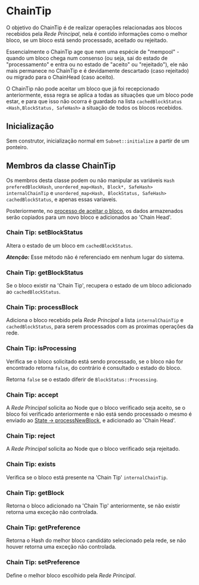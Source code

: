 # ChainTip

O objetivo do ChainTip é de realizar operações relacionadas aos blocos recebidos pela _Rede Principal_, nela é contido informações como o melhor bloco, se um bloco está sendo processado, aceitado ou rejeitado.

Essencialmente o ChainTip age que nem uma espécie de "mempool" - quando um bloco chega num consenso (ou seja, sai do estado de "processamento" e entra ou no estado de "aceito" ou "rejeitado"), ele não mais permanece no ChainTip e é devidamente descartado (caso rejeitado) ou migrado para o ChainHead (caso aceito).

O ChainTip não pode aceitar um bloco que já foi recepcionado anteriormente, essa regra se aplica a todas as situações que um bloco pode estar, e para que isso não ocorra é guardado na lista ```cachedBlockStatus <Hash,BlockStatus, SafeHash>``` a situação de todos os blocos recebidos.

## Inicialização

Sem construtor, inicialização normal em ```Subnet::initialize``` a partir de um ponteiro.

## Membros da classe ChainTip

Os membros desta classe podem ou não manipular as variáveis ```Hash preferedBlockHash```, ```unordered_map<Hash, Block*, SafeHash> internalChainTip``` e ```unordered_map<Hash, BlockStatus, SafeHash> cachedBlockStatus```, e apenas essas variaveis.

Posteriormente, no [processo de aceitar o bloco](subnet.md#L269), os dados armazenados serão copiados para um novo bloco e adicionados ao 'Chain Head'.

### Chain Tip: setBlockStatus

Altera o estado de um bloco em ```cachedBlockStatus```.

**_Atenção:_** Esse método não é referenciado em nenhum lugar do sistema.

### Chain Tip: getBlockStatus

Se o bloco existir na 'Chain Tip', recupera o estado de um bloco adicionado ao ```cachedBlockStatus```.

### Chain Tip: processBlock

Adiciona o bloco recebido pela _Rede Principal_ a lista ```internalChainTip``` e ```cachedBlockStatus```, para serem processados com as proximas operações da rede.

### Chain Tip: isProcessing

Verifica se o bloco solicitado está sendo processado, se o bloco não for encontrado retorna ```false```, do contrário é consultado o estado do bloco.

Retorna ```false``` se o estado diferir de ```BlockStatus::Processing```.

### Chain Tip: accept

A _Rede Principal_ solicita ao Node que o bloco verificado  seja aceito, se o bloco foi verificado anteriormente e não está sendo processado o mesmo é enviado ao [State -> processNewBlock](state.md), e adicionado ao 'Chain Head'.

### Chain Tip: reject

A _Rede Principal_ solicita ao Node que o bloco verificado seja rejeitado.

### Chain Tip: exists

Verifica se o bloco está presente na 'Chain Tip' ```internalChainTip```.

### Chain Tip: getBlock

Retorna o bloco adicionado na 'Chain Tip' anteriormente, se não existir retorna uma exceção não controlada.

### Chain Tip: getPreference

Retorna o Hash do melhor bloco candidáto selecionado pela rede, se não houver retorna uma exceção não controlada.

### Chain Tip: setPreference

Define o melhor bloco escolhido pela _Rede Principal_.

